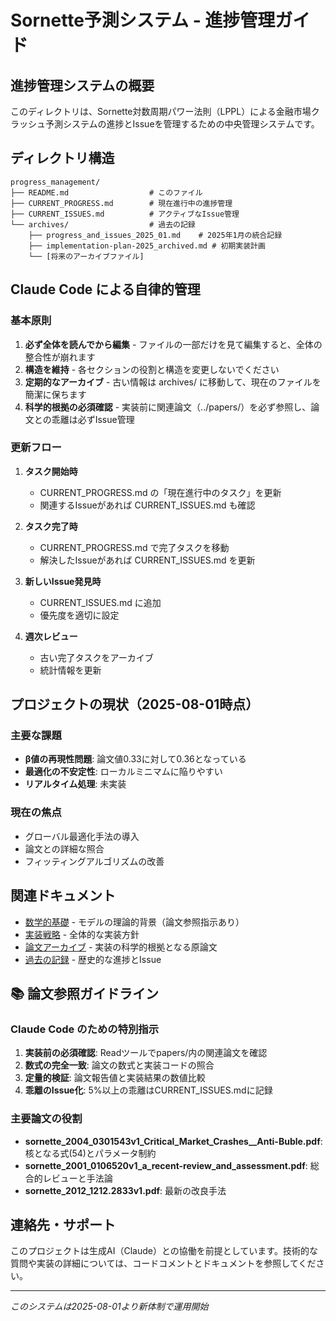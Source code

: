 # Sornette予測システム - 進捗管理ガイド

## 進捗管理システムの概要

このディレクトリは、Sornette対数周期パワー法則（LPPL）による金融市場クラッシュ予測システムの進捗とIssueを管理するための中央管理システムです。

## ディレクトリ構造

```
progress_management/
├── README.md                  # このファイル
├── CURRENT_PROGRESS.md        # 現在進行中の進捗管理
├── CURRENT_ISSUES.md          # アクティブなIssue管理
└── archives/                  # 過去の記録
    ├── progress_and_issues_2025_01.md    # 2025年1月の統合記録
    ├── implementation-plan-2025_archived.md # 初期実装計画
    └── [将来のアーカイブファイル]
```

## Claude Code による自律的管理

### 基本原則

1. **必ず全体を読んでから編集** - ファイルの一部だけを見て編集すると、全体の整合性が崩れます
2. **構造を維持** - 各セクションの役割と構造を変更しないでください
3. **定期的なアーカイブ** - 古い情報は archives/ に移動して、現在のファイルを簡潔に保ちます
4. **科学的根拠の必須確認** - 実装前に関連論文（../papers/）を必ず参照し、論文との乖離は必ずIssue管理

### 更新フロー

1. **タスク開始時**
   - CURRENT_PROGRESS.md の「現在進行中のタスク」を更新
   - 関連するIssueがあれば CURRENT_ISSUES.md も確認

2. **タスク完了時**
   - CURRENT_PROGRESS.md で完了タスクを移動
   - 解決したIssueがあれば CURRENT_ISSUES.md を更新

3. **新しいIssue発見時**
   - CURRENT_ISSUES.md に追加
   - 優先度を適切に設定

4. **週次レビュー**
   - 古い完了タスクをアーカイブ
   - 統計情報を更新

## プロジェクトの現状（2025-08-01時点）

### 主要な課題
- **β値の再現性問題**: 論文値0.33に対して0.36となっている
- **最適化の不安定性**: ローカルミニマムに陥りやすい
- **リアルタイム処理**: 未実装

### 現在の焦点
- グローバル最適化手法の導入
- 論文との詳細な照合
- フィッティングアルゴリズムの改善

## 関連ドキュメント

- [数学的基礎](../mathematical_foundation.md) - モデルの理論的背景（論文参照指示あり）
- [実装戦略](../implementation_strategy.md) - 全体的な実装方針
- [論文アーカイブ](../papers/) - 実装の科学的根拠となる原論文
- [過去の記録](./archives/) - 歴史的な進捗とIssue

## 📚 論文参照ガイドライン

### Claude Code のための特別指示
1. **実装前の必須確認**: Readツールでpapers/内の関連論文を確認
2. **数式の完全一致**: 論文の数式と実装コードの照合
3. **定量的検証**: 論文報告値と実装結果の数値比較
4. **乖離のIssue化**: 5%以上の乖離はCURRENT_ISSUES.mdに記録

### 主要論文の役割
- **sornette_2004_0301543v1_Critical_Market_Crashes__Anti-Buble.pdf**: 核となる式(54)とパラメータ制約
- **sornette_2001_0106520v1_a_recent-review_and_assessment.pdf**: 総合的レビューと手法論
- **sornette_2012_1212.2833v1.pdf**: 最新の改良手法

## 連絡先・サポート

このプロジェクトは生成AI（Claude）との協働を前提としています。技術的な質問や実装の詳細については、コードコメントとドキュメントを参照してください。

---

*このシステムは2025-08-01より新体制で運用開始*